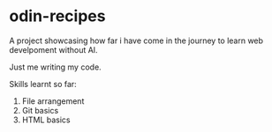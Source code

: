 # odin-recipes
A project showcasing how far i have come in the journey to learn web develpoment without AI.

Just me writing my code.

Skills learnt so far:

 1. File arrangement
 2. Git basics
 3. HTML basics